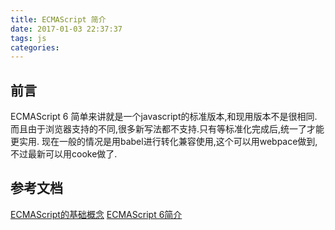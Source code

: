 ```yaml
---
title: ECMAScript 简介
date: 2017-01-03 22:37:37
tags: js
categories:
---
```


## 前言
ECMAScript 6 简单来讲就是一个javascript的标准版本,和现用版本不是很相同.
而且由于浏览器支持的不同,很多新写法都不支持.只有等标准化完成后,统一了才能更实用.
现在一般的情况是用babel进行转化兼容使用,这个可以用webpace做到,不过最新可以用cooke做了.


## 参考文档
[ECMAScript的基础概念](http://www.cnblogs.com/zfc2201/p/3452476.html)
[ECMAScript 6简介](http://es6.ruanyifeng.com/)
